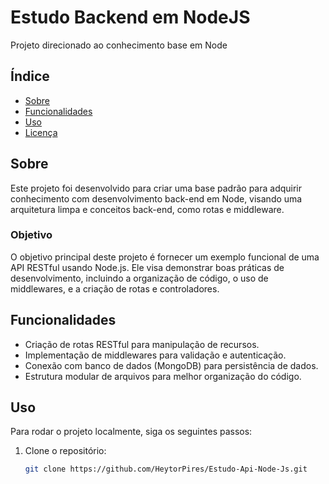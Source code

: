 # Estudo Backend em NodeJS
Projeto direcionado ao conhecimento base em Node

## Índice
- [Sobre](#sobre)
- [Funcionalidades](#funcionalidades)
- [Uso](#uso)
- [Licença](#licença)

## Sobre
Este projeto foi desenvolvido para criar uma base padrão para adquirir conhecimento com desenvolvimento back-end em Node, visando uma arquitetura limpa e conceitos back-end, como rotas e middleware.

### Objetivo
O objetivo principal deste projeto é fornecer um exemplo funcional de uma API RESTful usando Node.js. Ele visa demonstrar boas práticas de desenvolvimento, incluindo a organização de código, o uso de middlewares, e a criação de rotas e controladores.

## Funcionalidades
- Criação de rotas RESTful para manipulação de recursos.
- Implementação de middlewares para validação e autenticação.
- Conexão com banco de dados (MongoDB) para persistência de dados.
- Estrutura modular de arquivos para melhor organização do código.

## Uso
Para rodar o projeto localmente, siga os seguintes passos:

1. Clone o repositório:
   ```bash
   git clone https://github.com/HeytorPires/Estudo-Api-Node-Js.git
